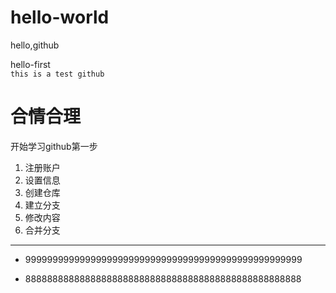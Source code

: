 # hello-world
hello,github

hello-first<br>
`this is a test github`

# 合情合理

开始学习github第一步

1. 注册账户
2. 设置信息
3. 创建仓库
4. 建立分支
5. 修改内容
6. 合并分支

---

- 999999999999999999999999999999999999999999999999999

- 888888888888888888888888888888888888888888888888888


